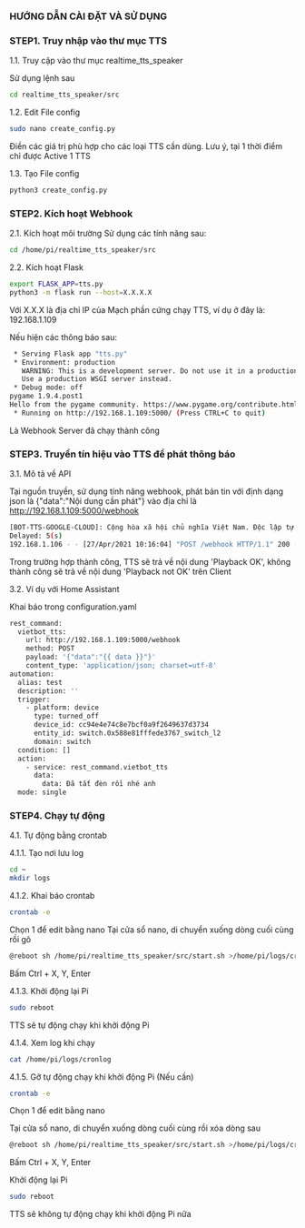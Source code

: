 ### HƯỚNG DẪN CÀI ĐẶT VÀ SỬ DỤNG

### STEP1.  Truy nhập vào thư mục TTS

1.1. Truy cập vào thư mục realtime_tts_speaker

Sử dụng lệnh sau

```sh
cd realtime_tts_speaker/src
```
1.2. Edit File config

```sh
sudo nano create_config.py
```
Điền các giá trị phù hợp cho các loại TTS cần dùng. Lưu ý, tại 1 thời điểm chỉ được Active 1 TTS

1.3. Tạo File config

```sh
python3 create_config.py
```


### STEP2. Kích hoạt Webhook

2.1. Kích hoạt môi trường
Sử dụng các tính năng sau:
```sh
cd /home/pi/realtime_tts_speaker/src
```
2.2. Kích hoạt Flask

```sh
export FLASK_APP=tts.py
python3 -m flask run --host=X.X.X.X 
```
Với X.X.X là địa chỉ IP của Mạch phần cứng chạy TTS, ví dụ ở đây là: 192.168.1.109

Nếu hiện các thông báo sau:

```sh
 * Serving Flask app "tts.py"
 * Environment: production
   WARNING: This is a development server. Do not use it in a production deployment.
   Use a production WSGI server instead.
 * Debug mode: off
pygame 1.9.4.post1
Hello from the pygame community. https://www.pygame.org/contribute.html
 * Running on http://192.168.1.109:5000/ (Press CTRL+C to quit)
```
Là Webhook Server đã chạy thành công

### STEP3. Truyền tín hiệu vào TTS để phát thông báo

3.1. Mô tả về API

Tại nguồn truyền, sử dụng tính năng webhook, phát bản tin với định dạng json là {"data":"Nội dung cần phát"} vào địa chỉ là http://192.168.1.109:5000/webhook

```sh
[BOT-TTS-GOOGLE-CLOUD]: Cộng hòa xã hội chủ nghĩa Việt Nam. Độc lập tự do hạnh phúc
Delayed: 5(s)
192.168.1.106 - - [27/Apr/2021 10:16:04] "POST /webhook HTTP/1.1" 200 -
```
Trong trường hợp thành công, TTS sẽ trả về nội dung 'Playback OK', không thành công sẽ trả về nội dung 'Playback not OK' trên Client

3.2. Ví dụ với Home Assistant

Khai báo trong configuration.yaml
```sh
rest_command:
  vietbot_tts:
    url: http://192.168.1.109:5000/webhook
    method: POST
    payload: '{"data":"{{ data }}"}'
    content_type: 'application/json; charset=utf-8'
automation:
  alias: test
  description: ''
  trigger:
    - platform: device
      type: turned_off
      device_id: cc94e4e74c8e7bcf0a9f2649637d3734
      entity_id: switch.0x588e81fffede3767_switch_l2
      domain: switch
  condition: []
  action:
    - service: rest_command.vietbot_tts
      data:
        data: Đã tắt đèn rồi nhé anh 
  mode: single
```

### STEP4. Chạy tự động

4.1. Tự động bằng crontab

4.1.1. Tạo nơi lưu log

```sh
cd ~
mkdir logs
```
4.1.2. Khai báo crontab

```sh
crontab -e
```
Chọn 1 để edit bằng nano 
Tại cửa sổ nano, di chuyển xuống dòng cuối cùng rồi gõ

```sh
@reboot sh /home/pi/realtime_tts_speaker/src/start.sh >/home/pi/logs/cronlog 2>&1
```
Bấm Ctrl + X, Y, Enter

4.1.3. Khởi động lại Pi 

```sh
sudo reboot
```
TTS sẽ tự động chạy khi khởi động Pi 

4.1.4. Xem log khi chạy

```sh
cat /home/pi/logs/cronlog
```
4.1.5. Gỡ tự động chạy khi khởi động Pi (Nếu cần)

```sh
crontab -e
```
Chọn 1 để edit bằng nano 

Tại cửa sổ nano, di chuyển xuống dòng cuối cùng rồi xóa dòng sau

```sh
@reboot sh /home/pi/realtime_tts_speaker/src/start.sh >/home/pi/logs/cronlog 2>&1i
```
Bấm Ctrl + X, Y, Enter

Khởi động lại Pi 

```sh
sudo reboot
```
TTS sẽ không tự động chạy khi khởi động Pi nữa



